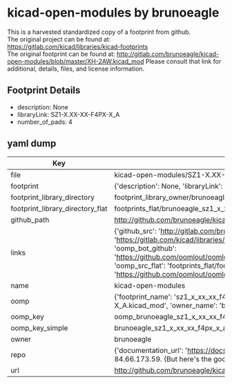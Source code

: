 # kicad-open-modules by brunoeagle  
This is a harvested standardized copy of a footprint from github.  
The original project can be found at:  
https://gitlab.com/kicad/libraries/kicad-footprints  
The original footprint can be found at:
http://gitlab.com/brunoeagle/kicad-open-modules/blob/master/XH-2AW.kicad_mod
Please consult that link for additional, details, files, and license information.  
## Footprint Details
* description: None  
* libraryLink: SZ1-X.XX-XX-F4PX-X_A  
* number_of_pads: 4  
## yaml dump  
| Key | Value |  
| --- | --- |  
| file | kicad-open-modules/SZ1-X.XX-XX-F4PX-X_A.kicad_mod |  
| footprint | {'description': None, 'libraryLink': 'SZ1-X.XX-XX-F4PX-X_A', 'number_of_pads': 4} |  
| footprint_library_directory | footprint_library_owner/brunoeagle_kicad-open-modules |  
| footprint_library_directory_flat | footprints_flat/brunoeagle_sz1_x_xx_xx_f4px_x_a_sz1_x_xx_xx_f4px_x_a/working |  
| github_path | http://github.com/brunoeagle/kicad-open-modules/blob/master/SZ1-X.XX-XX-F4PX-X_A.kicad_mod |  
| links | {'github_src': 'http://gitlab.com/brunoeagle/kicad-open-modules/blob/master/XH-2AW.kicad_mod', 'github_src_repo': 'https://gitlab.com/kicad/libraries/kicad-footprints', 'oomp_bot': 'footprints/brunoeagle_sz1_x_xx_xx_f4px_x_a_sz1_x_xx_xx_f4px_x_a/working', 'oomp_bot_github': 'https://github.com/oomlout/oomlout_oomp_footprint_bot/tree/main/footprints/brunoeagle_sz1_x_xx_xx_f4px_x_a_sz1_x_xx_xx_f4px_x_a/working', 'oomp_src_flat': 'footprints_flat/footprints_flat/brunoeagle_sz1_x_xx_xx_f4px_x_a_sz1_x_xx_xx_f4px_x_a/working', 'oomp_src_flat_github': 'https://github.com/oomlout/oomlout_oomp_footprint_src/tree/main/footprints_flat/brunoeagle_sz1_x_xx_xx_f4px_x_a_sz1_x_xx_xx_f4px_x_a/working'} |  
| name | kicad-open-modules |  
| oomp | {'footprint_name': 'sz1_x_xx_xx_f4px_x_a', 'library_name': 'kicad_open_modules', 'original_filename': 'kicad-open-modules/SZ1-X.XX-XX-F4PX-X_A.kicad_mod', 'owner_name': 'brunoeagle'} |  
| oomp_key | oomp_brunoeagle_sz1_x_xx_xx_f4px_x_a_sz1_x_xx_xx_f4px_x_a |  
| oomp_key_simple | brunoeagle_sz1_x_xx_xx_f4px_x_a_sz1_x_xx_xx_f4px_x_a |  
| owner | brunoeagle |  
| repo | {'documentation_url': 'https://docs.github.com/rest/overview/resources-in-the-rest-api#rate-limiting', 'message': "API rate limit exceeded for 84.66.173.59. (But here's the good news: Authenticated requests get a higher rate limit. Check out the documentation for more details.)"} |  
| url | http://github.com/brunoeagle/kicad-open-modules |  

